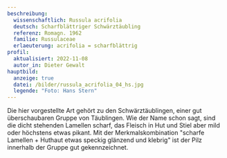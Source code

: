 ```yaml
---
beschreibung:
  wissenschaftlich: Russula acrifolia
  deutsch: Scharfblättriger Schwärztäubling
  referenz: Romagn. 1962
  familie: Russulaceae
  erlaeuterung: acrifolia = scharfblättrig
profil:
  aktualisiert: 2022-11-08
  autor_in: Dieter Gewalt
hauptbild:
  anzeige: true
  datei: /bilder/russula_acrifolia_04_hs.jpg
  legende: "Foto: Hans Stern"
---
```

Die hier vorgestellte Art gehört zu den Schwärztäublingen, einer gut überschaubaren Gruppe von Täublingen. Wie der Name schon sagt, sind die dicht stehenden Lamellen scharf, das Fleisch in Hut und Stiel aber mild oder höchstens etwas pikant. Mit der Merkmalskombination "scharfe Lamellen + Huthaut etwas speckig glänzend und klebrig" ist der Pilz innerhalb der Gruppe gut gekennzeichnet.